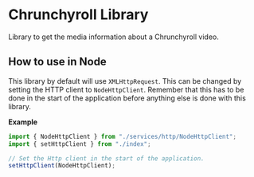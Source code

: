 # Chrunchyroll Library
Library to get the media information about a Chrunchyroll video.

## How to use in Node
This library by default will use `XMLHttpRequest`. This can be changed by
setting the HTTP client to `NodeHttpClient`. Remember that this has to be done
in the start of the application before anything else is done with this library.

__Example__
```TypeScript
import { NodeHttpClient } from "./services/http/NodeHttpClient";
import { setHttpClient } from "./index";

// Set the Http client in the start of the application.
setHttpClient(NodeHttpClient);
```